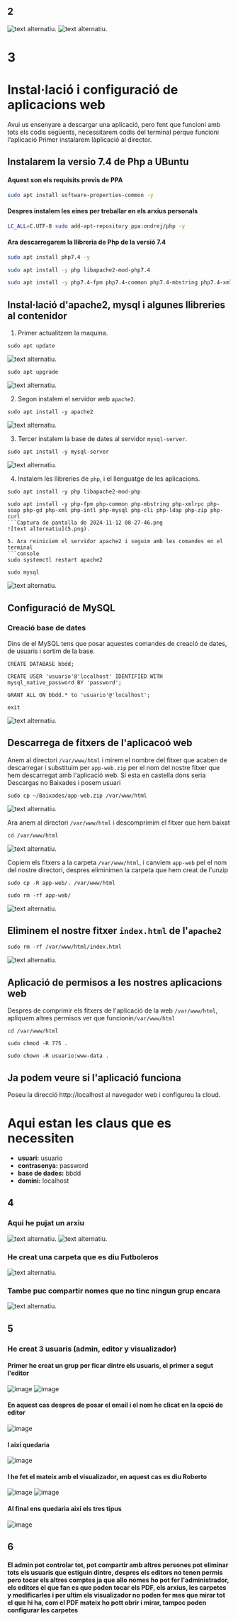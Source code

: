 ## 2

![text alternatiu](12.png).
![text alternatiu](13.png).


# 3 

# Instal·lació i configuració de aplicacions web
Avui us ensenyare a descargar una aplicació, pero fent que funcioni amb tots els codis següents, necessitarem
codis del terminal perque funcioni l'aplicació
Primer instalarem làplicació al director.
## Instalarem la versio 7.4 de Php a UBuntu

#### Aquest son els requisits previs de PPA
```bash
sudo apt install software-properties-common -y
```
#### Despres instalem les eines per treballar en els arxius personals
```bash
LC_ALL=C.UTF-8 sudo add-apt-repository ppa:ondrej/php -y
```
#### Ara descarregarem la llibreria de Php de la versió 7.4
```bash
sudo apt install php7.4 -y
```
```bash
sudo apt install -y php libapache2-mod-php7.4
```

```bash
sudo apt install -y php7.4-fpm php7.4-common php7.4-mbstring php7.4-xmlrpc php7.4-soap php7.4-gd php7.4-xml php7.4-intl php7.4-mysql php7.4-cli php7.4-ldap php7.4-zip php7.4-curl
```

## Instal·lació d'apache2, mysql i algunes llibreries al contenidor

1. Primer actualitzem la maquina.
```console
sudo apt update
```
![text alternatiu](1.png).
```console
sudo apt upgrade
```
![text alternatiu](2.png).

2. Segon instalem el servidor web `apache2`.
```console
sudo apt install -y apache2
```
![text alternatiu](3.png).


3. Tercer instalem la base de dates al servidor `mysql-server`.
```console
sudo apt install -y mysql-server
```
![text alternatiu](4.png).

4. Instalem les llibreries de `php`, i el llenguatge de les aplicacions.
```console
sudo apt install -y php libapache2-mod-php
```
```console
sudo apt install -y php-fpm php-common php-mbstring php-xmlrpc php-soap php-gd php-xml php-intl php-mysql php-cli php-ldap php-zip php-curl
```Captura de pantalla de 2024-11-12 08-27-46.png
![text alternatiu](5.png).

5. Ara reiniciem el servidor apache2 i seguim amb les comandes en el terminal
```console
sudo systemctl restart apache2 
```
```console
sudo mysql
```
![text alternatiu](6.png).

## Configuració de MySQL
### Creació base de dates
Dins de el MySQL tens que posar aquestes comandes de creació de dates, de usuaris i sortim de la base.
```console
CREATE DATABASE bbdd;
```
```console
CREATE USER 'usuario'@'localhost' IDENTIFIED WITH mysql_native_password BY 'password';
```
```console
GRANT ALL ON bbdd.* to 'usuario'@'localhost';
```
```console
exit
```

![text alternatiu](7.png).

## Descarrega de fitxers de l'aplicacoó web

Anem al directori `/var/www/html` i mirem el nombre del fitxer que acaben de descarregar i substituim per `app-web.zip` per el nom del nostre fitxer que hem descarregat amb l'aplicació web. Si esta en castella dons seria Descargas no Baixades i posem usuari

```console
sudo cp ~/Baixades/app-web.zip /var/www/html
```
![text alternatiu](8.png).

Ara anem al directori `/var/www/html` i descomprimim el fitxer que hem baixat
```console
cd /var/www/html
```

![text alternatiu](9.png).


Copiem els fitxers a la carpeta `/var/www/html`, i canviem `app-web` pel el nom del nostre directori, despres eliminimen la carpeta que hem creat de l'unzip
```console
sudo cp -R app-web/. /var/www/html
```
```console
sudo rm -rf app-web/
```


![text alternatiu](10.png).

## Eliminem el nostre fitxer `index.html` de l'`apache2`
```console
sudo rm -rf /var/www/html/index.html
```

![text alternatiu](11.png).

## Aplicació de permisos a les nostres aplicacions web
Despres de comprimir els fitxers de l'aplicació de la web `/var/www/html`, apliquem altres permisos ver que funcionin`/var/www/html`

```console
cd /var/www/html
```
```console
sudo chmod -R 775 .
```
```console
sudo chown -R usuario:www-data .
```

## Ja podem veure si l'aplicació funciona
Poseu la direcció http://localhost al navegador web i configureu la cloud.

# Aqui estan les claus que es necessiten

* **usuari:** usuario
* **contrasenya:** password
* **base de dades:** bbdd
* **domini:** localhost

## 4
### Aqui he pujat un arxiu
![text alternatiu](14.png).
![text alternatiu](15.png).

### He creat una carpeta que es diu Futboleros
![text alternatiu](16.png).
### Tambe puc compartir nomes que no tinc ningun grup encara
![text alternatiu](17.png).

## 5

### He creat 3 usuaris (admin, editor y visualizador)
#### Primer he creat un grup per ficar dintre els usuaris, el primer a segut l'editor
![image](18.png)
![image](19.png)
#### En aquest cas despres de posar el email i el nom he clicat en la opció de editor
![image](20.png)
#### I aixi quedaria
![image](21.png)
#### I he fet el mateix amb el visualizador, en aquest cas es diu Roberto
![image](22.png)
![image](23.png)
#### Al final ens quedaria aixi els tres tipus
![image](24.png)
## 6
#### El admin pot controlar tot, pot compartir amb altres persones pot eliminar tots els usuaris que estiguin dintre, despres els editors no tenen permis pero tocar els altres comptes ja que allo nomes ho pot fer l'administrador, els editors el que fan es que poden tocar els PDF, els arxius, les carpetes y modificarles i per ultim els visualizador no poden fer mes que mirar tot el que hi ha, com el PDF mateix ho pott obrir i mirar, tampoc poden configurar les carpetes



